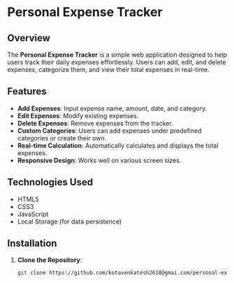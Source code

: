 # Personal Expense Tracker

## Overview
The **Personal Expense Tracker** is a simple web application designed to help users track their daily expenses effortlessly. Users can add, edit, and delete expenses, categorize them, and view their total expenses in real-time.

## Features
- **Add Expenses**: Input expense name, amount, date, and category.
- **Edit Expenses**: Modify existing expenses.
- **Delete Expenses**: Remove expenses from the tracker.
- **Custom Categories**: Users can add expenses under predefined categories or create their own.
- **Real-time Calculation**: Automatically calculates and displays the total expenses.
- **Responsive Design**: Works well on various screen sizes.

## Technologies Used
- HTML5
- CSS3
- JavaScript
- Local Storage (for data persistence)

## Installation
1. **Clone the Repository**:
   ```bash
   git clone https://github.com/kotavenkatesh2618@gmai.com/personal-expense-tracker.git
